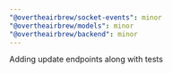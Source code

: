 ```yaml
---
"@overtheairbrew/socket-events": minor
"@overtheairbrew/models": minor
"@overtheairbrew/backend": minor
---
```


Adding update endpoints along with tests
